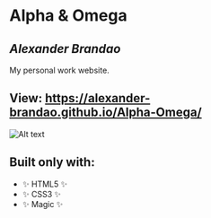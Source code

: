 # Alpha & Omega 
## _Alexander Brandao_



My personal work website.

## View: https://alexander-brandao.github.io/Alpha-Omega/

![Alt text](Alpha-Omega/img/mobile.png?raw=true "Optional Title")

## Built only with: 
- ✨ HTML5 ✨
- ✨ CSS3 ✨
- ✨ Magic ✨
